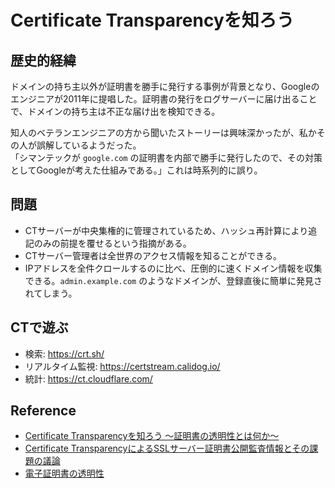 # Certificate Transparencyを知ろう


## 歴史的経緯

ドメインの持ち主以外が証明書を勝手に発行する事例が背景となり、Googleのエンジニアが2011年に提唱した。証明書の発行をログサーバーに届け出ることで、ドメインの持ち主は不正な届け出を検知できる。

知人のベテランエンジニアの方から聞いたストーリーは興味深かったが、私かその人が誤解しているようだった。  
「シマンテックが `google.com` の証明書を内部で勝手に発行したので、その対策としてGoogleが考えた仕組みである。」これは時系列的に誤り。  

## 問題

- CTサーバーが中央集権的に管理されているため、ハッシュ再計算により追記のみの前提を覆せるという指摘がある。
- CTサーバー管理者は全世界のアクセス情報を知ることができる。
- IPアドレスを全件クロールするのに比べ、圧倒的に速くドメイン情報を収集できる。`admin.example.com` のようなドメインが、登録直後に簡単に発見されてしまう。

## CTで遊ぶ

- 検索: https://crt.sh/
- リアルタイム監視: https://certstream.calidog.io/
- 統計: https://ct.cloudflare.com/

## Reference

- [Certificate Transparencyを知ろう ～証明書の透明性とは何か～](https://www.jnsa.org/seminar/pki-day/2016/data/1-2_oosumi.pdf)
- [Certificate TransparencyによるSSLサーバー証明書公開監査情報とその課題の議論](https://www.slideshare.net/kenjiurushima/certificate-transparencyssl)
- [電子証明書の透明性](https://ja.wikipedia.org/wiki/%E9%9B%BB%E5%AD%90%E8%A8%BC%E6%98%8E%E6%9B%B8%E3%81%AE%E9%80%8F%E6%98%8E%E6%80%A7)
